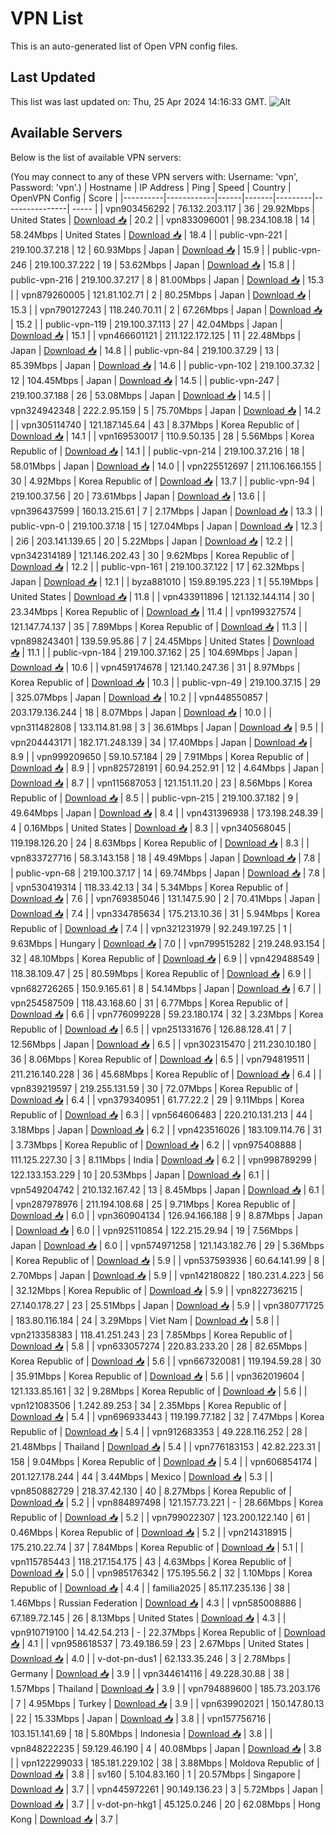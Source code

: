 # VPN List

This is an auto-generated list of Open VPN config files.

## Last Updated

This list was last updated on: Thu, 25 Apr 2024 14:16:33 GMT.
![Alt](https://repobeats.axiom.co/api/embed/186b98318ef1479477931607c1ad7d823f12451f.svg "Repobeats analytics image")

## Available Servers

Below is the list of available VPN servers:

(You may connect to any of these VPN servers with: Username: 'vpn', Password: 'vpn'.)
| Hostname | IP Address | Ping | Speed | Country | OpenVPN Config | Score |
|----------|------------|------|-------|---------|----------------| ----- |
| vpn903456292 | 76.132.203.117 | 36 | 29.92Mbps | United States | [Download 📥](./configs/server_0_US.ovpn) | 20.2 |
| vpn833096001 | 98.234.108.18 | 14 | 58.24Mbps | United States | [Download 📥](./configs/server_1_US.ovpn) | 18.4 |
| public-vpn-221 | 219.100.37.218 | 12 | 60.93Mbps | Japan | [Download 📥](./configs/server_2_JP.ovpn) | 15.9 |
| public-vpn-246 | 219.100.37.222 | 19 | 53.62Mbps | Japan | [Download 📥](./configs/server_3_JP.ovpn) | 15.8 |
| public-vpn-216 | 219.100.37.217 | 8 | 81.00Mbps | Japan | [Download 📥](./configs/server_4_JP.ovpn) | 15.3 |
| vpn879260005 | 121.81.102.71 | 2 | 80.25Mbps | Japan | [Download 📥](./configs/server_5_JP.ovpn) | 15.3 |
| vpn790127243 | 118.240.70.11 | 2 | 67.26Mbps | Japan | [Download 📥](./configs/server_6_JP.ovpn) | 15.2 |
| public-vpn-119 | 219.100.37.113 | 27 | 42.04Mbps | Japan | [Download 📥](./configs/server_7_JP.ovpn) | 15.1 |
| vpn466601121 | 211.122.172.125 | 11 | 22.48Mbps | Japan | [Download 📥](./configs/server_8_JP.ovpn) | 14.8 |
| public-vpn-84 | 219.100.37.29 | 13 | 85.39Mbps | Japan | [Download 📥](./configs/server_9_JP.ovpn) | 14.6 |
| public-vpn-102 | 219.100.37.32 | 12 | 104.45Mbps | Japan | [Download 📥](./configs/server_10_JP.ovpn) | 14.5 |
| public-vpn-247 | 219.100.37.188 | 26 | 53.08Mbps | Japan | [Download 📥](./configs/server_11_JP.ovpn) | 14.5 |
| vpn324942348 | 222.2.95.159 | 5 | 75.70Mbps | Japan | [Download 📥](./configs/server_12_JP.ovpn) | 14.2 |
| vpn305114740 | 121.187.145.64 | 43 | 8.37Mbps | Korea Republic of | [Download 📥](./configs/server_13_KR.ovpn) | 14.1 |
| vpn169530017 | 110.9.50.135 | 28 | 5.56Mbps | Korea Republic of | [Download 📥](./configs/server_14_KR.ovpn) | 14.1 |
| public-vpn-214 | 219.100.37.216 | 18 | 58.01Mbps | Japan | [Download 📥](./configs/server_15_JP.ovpn) | 14.0 |
| vpn225512697 | 211.106.166.155 | 30 | 4.92Mbps | Korea Republic of | [Download 📥](./configs/server_16_KR.ovpn) | 13.7 |
| public-vpn-94 | 219.100.37.56 | 20 | 73.61Mbps | Japan | [Download 📥](./configs/server_17_JP.ovpn) | 13.6 |
| vpn396437599 | 160.13.215.61 | 7 | 2.17Mbps | Japan | [Download 📥](./configs/server_18_JP.ovpn) | 13.3 |
| public-vpn-0 | 219.100.37.18 | 15 | 127.04Mbps | Japan | [Download 📥](./configs/server_19_JP.ovpn) | 12.3 |
| 2i6 | 203.141.139.65 | 20 | 5.22Mbps | Japan | [Download 📥](./configs/server_20_JP.ovpn) | 12.2 |
| vpn342314189 | 121.146.202.43 | 30 | 9.62Mbps | Korea Republic of | [Download 📥](./configs/server_21_KR.ovpn) | 12.2 |
| public-vpn-161 | 219.100.37.122 | 17 | 62.32Mbps | Japan | [Download 📥](./configs/server_22_JP.ovpn) | 12.1 |
| byza881010 | 159.89.195.223 | 1 | 55.19Mbps | United States | [Download 📥](./configs/server_23_US.ovpn) | 11.8 |
| vpn433911896 | 121.132.144.114 | 30 | 23.34Mbps | Korea Republic of | [Download 📥](./configs/server_24_KR.ovpn) | 11.4 |
| vpn199327574 | 121.147.74.137 | 35 | 7.89Mbps | Korea Republic of | [Download 📥](./configs/server_25_KR.ovpn) | 11.3 |
| vpn898243401 | 139.59.95.86 | 7 | 24.45Mbps | United States | [Download 📥](./configs/server_26_US.ovpn) | 11.1 |
| public-vpn-184 | 219.100.37.162 | 25 | 104.69Mbps | Japan | [Download 📥](./configs/server_27_JP.ovpn) | 10.6 |
| vpn459174678 | 121.140.247.36 | 31 | 8.97Mbps | Korea Republic of | [Download 📥](./configs/server_28_KR.ovpn) | 10.3 |
| public-vpn-49 | 219.100.37.15 | 29 | 325.07Mbps | Japan | [Download 📥](./configs/server_29_JP.ovpn) | 10.2 |
| vpn448550857 | 203.179.136.244 | 18 | 8.07Mbps | Japan | [Download 📥](./configs/server_30_JP.ovpn) | 10.0 |
| vpn311482808 | 133.114.81.98 | 3 | 36.61Mbps | Japan | [Download 📥](./configs/server_31_JP.ovpn) | 9.5 |
| vpn204443171 | 182.171.248.139 | 34 | 17.40Mbps | Japan | [Download 📥](./configs/server_32_JP.ovpn) | 8.9 |
| vpn999209650 | 59.10.57.184 | 29 | 7.91Mbps | Korea Republic of | [Download 📥](./configs/server_33_KR.ovpn) | 8.9 |
| vpn825728191 | 60.94.252.91 | 12 | 4.64Mbps | Japan | [Download 📥](./configs/server_34_JP.ovpn) | 8.7 |
| vpn115687053 | 121.151.11.20 | 23 | 8.56Mbps | Korea Republic of | [Download 📥](./configs/server_35_KR.ovpn) | 8.5 |
| public-vpn-215 | 219.100.37.182 | 9 | 49.64Mbps | Japan | [Download 📥](./configs/server_36_JP.ovpn) | 8.4 |
| vpn431396938 | 173.198.248.39 | 4 | 0.16Mbps | United States | [Download 📥](./configs/server_37_US.ovpn) | 8.3 |
| vpn340568045 | 119.198.126.20 | 24 | 8.63Mbps | Korea Republic of | [Download 📥](./configs/server_38_KR.ovpn) | 8.3 |
| vpn833727716 | 58.3.143.158 | 18 | 49.49Mbps | Japan | [Download 📥](./configs/server_39_JP.ovpn) | 7.8 |
| public-vpn-68 | 219.100.37.17 | 14 | 69.74Mbps | Japan | [Download 📥](./configs/server_40_JP.ovpn) | 7.8 |
| vpn530419314 | 118.33.42.13 | 34 | 5.34Mbps | Korea Republic of | [Download 📥](./configs/server_41_KR.ovpn) | 7.6 |
| vpn769385046 | 131.147.5.90 | 2 | 70.41Mbps | Japan | [Download 📥](./configs/server_42_JP.ovpn) | 7.4 |
| vpn334785634 | 175.213.10.36 | 31 | 5.94Mbps | Korea Republic of | [Download 📥](./configs/server_43_KR.ovpn) | 7.4 |
| vpn321231979 | 92.249.197.25 | 1 | 9.63Mbps | Hungary | [Download 📥](./configs/server_44_HU.ovpn) | 7.0 |
| vpn799515282 | 219.248.93.154 | 32 | 48.10Mbps | Korea Republic of | [Download 📥](./configs/server_45_KR.ovpn) | 6.9 |
| vpn429488549 | 118.38.109.47 | 25 | 80.59Mbps | Korea Republic of | [Download 📥](./configs/server_46_KR.ovpn) | 6.9 |
| vpn682726265 | 150.9.165.61 | 8 | 54.14Mbps | Japan | [Download 📥](./configs/server_47_JP.ovpn) | 6.7 |
| vpn254587509 | 118.43.168.60 | 31 | 6.77Mbps | Korea Republic of | [Download 📥](./configs/server_48_KR.ovpn) | 6.6 |
| vpn776099228 | 59.23.180.174 | 32 | 3.23Mbps | Korea Republic of | [Download 📥](./configs/server_49_KR.ovpn) | 6.5 |
| vpn251331676 | 126.88.128.41 | 7 | 12.56Mbps | Japan | [Download 📥](./configs/server_50_JP.ovpn) | 6.5 |
| vpn302315470 | 211.230.10.180 | 36 | 8.06Mbps | Korea Republic of | [Download 📥](./configs/server_51_KR.ovpn) | 6.5 |
| vpn794819511 | 211.216.140.228 | 36 | 45.68Mbps | Korea Republic of | [Download 📥](./configs/server_52_KR.ovpn) | 6.4 |
| vpn839219597 | 219.255.131.59 | 30 | 72.07Mbps | Korea Republic of | [Download 📥](./configs/server_53_KR.ovpn) | 6.4 |
| vpn379340951 | 61.77.22.2 | 29 | 9.11Mbps | Korea Republic of | [Download 📥](./configs/server_54_KR.ovpn) | 6.3 |
| vpn564606483 | 220.210.131.213 | 44 | 3.18Mbps | Japan | [Download 📥](./configs/server_55_JP.ovpn) | 6.2 |
| vpn423516026 | 183.109.114.76 | 31 | 3.73Mbps | Korea Republic of | [Download 📥](./configs/server_56_KR.ovpn) | 6.2 |
| vpn975408888 | 111.125.227.30 | 3 | 8.11Mbps | India | [Download 📥](./configs/server_57_IN.ovpn) | 6.2 |
| vpn998789299 | 122.133.153.229 | 10 | 20.53Mbps | Japan | [Download 📥](./configs/server_58_JP.ovpn) | 6.1 |
| vpn549204742 | 210.132.167.42 | 13 | 8.45Mbps | Japan | [Download 📥](./configs/server_59_JP.ovpn) | 6.1 |
| vpn287978976 | 211.194.108.68 | 25 | 9.71Mbps | Korea Republic of | [Download 📥](./configs/server_60_KR.ovpn) | 6.0 |
| vpn360904134 | 126.94.166.188 | 9 | 8.87Mbps | Japan | [Download 📥](./configs/server_61_JP.ovpn) | 6.0 |
| vpn925110854 | 122.215.29.94 | 19 | 7.56Mbps | Japan | [Download 📥](./configs/server_62_JP.ovpn) | 6.0 |
| vpn574971258 | 121.143.182.76 | 29 | 5.36Mbps | Korea Republic of | [Download 📥](./configs/server_63_KR.ovpn) | 5.9 |
| vpn537593936 | 60.64.141.99 | 8 | 2.70Mbps | Japan | [Download 📥](./configs/server_64_JP.ovpn) | 5.9 |
| vpn142180822 | 180.231.4.223 | 56 | 32.12Mbps | Korea Republic of | [Download 📥](./configs/server_65_KR.ovpn) | 5.9 |
| vpn822736215 | 27.140.178.27 | 23 | 25.51Mbps | Japan | [Download 📥](./configs/server_66_JP.ovpn) | 5.9 |
| vpn380771725 | 183.80.116.184 | 24 | 3.29Mbps | Viet Nam | [Download 📥](./configs/server_67_VN.ovpn) | 5.8 |
| vpn213358383 | 118.41.251.243 | 23 | 7.85Mbps | Korea Republic of | [Download 📥](./configs/server_68_KR.ovpn) | 5.8 |
| vpn633057274 | 220.83.233.20 | 28 | 82.65Mbps | Korea Republic of | [Download 📥](./configs/server_69_KR.ovpn) | 5.6 |
| vpn667320081 | 119.194.59.28 | 30 | 35.91Mbps | Korea Republic of | [Download 📥](./configs/server_70_KR.ovpn) | 5.6 |
| vpn362019604 | 121.133.85.161 | 32 | 9.28Mbps | Korea Republic of | [Download 📥](./configs/server_71_KR.ovpn) | 5.6 |
| vpn121083506 | 1.242.89.253 | 34 | 2.35Mbps | Korea Republic of | [Download 📥](./configs/server_72_KR.ovpn) | 5.4 |
| vpn696933443 | 119.199.77.182 | 32 | 7.47Mbps | Korea Republic of | [Download 📥](./configs/server_73_KR.ovpn) | 5.4 |
| vpn912683353 | 49.228.116.252 | 28 | 21.48Mbps | Thailand | [Download 📥](./configs/server_74_TH.ovpn) | 5.4 |
| vpn776183153 | 42.82.223.31 | 158 | 9.04Mbps | Korea Republic of | [Download 📥](./configs/server_75_KR.ovpn) | 5.4 |
| vpn606854174 | 201.127.178.244 | 44 | 3.44Mbps | Mexico | [Download 📥](./configs/server_76_MX.ovpn) | 5.3 |
| vpn850882729 | 218.37.42.130 | 40 | 8.27Mbps | Korea Republic of | [Download 📥](./configs/server_77_KR.ovpn) | 5.2 |
| vpn884897498 | 121.157.73.221 | - | 28.66Mbps | Korea Republic of | [Download 📥](./configs/server_78_KR.ovpn) | 5.2 |
| vpn799022307 | 123.200.122.140 | 61 | 0.46Mbps | Korea Republic of | [Download 📥](./configs/server_79_KR.ovpn) | 5.2 |
| vpn214318915 | 175.210.22.74 | 37 | 7.84Mbps | Korea Republic of | [Download 📥](./configs/server_80_KR.ovpn) | 5.1 |
| vpn115785443 | 118.217.154.175 | 43 | 4.63Mbps | Korea Republic of | [Download 📥](./configs/server_81_KR.ovpn) | 5.0 |
| vpn985176342 | 175.195.56.2 | 32 | 1.10Mbps | Korea Republic of | [Download 📥](./configs/server_82_KR.ovpn) | 4.4 |
| familia2025 | 85.117.235.136 | 38 | 1.46Mbps | Russian Federation | [Download 📥](./configs/server_83_RU.ovpn) | 4.3 |
| vpn585008886 | 67.189.72.145 | 26 | 8.13Mbps | United States | [Download 📥](./configs/server_84_US.ovpn) | 4.3 |
| vpn910719100 | 14.42.54.213 | - | 22.37Mbps | Korea Republic of | [Download 📥](./configs/server_85_KR.ovpn) | 4.1 |
| vpn958618537 | 73.49.186.59 | 23 | 2.67Mbps | United States | [Download 📥](./configs/server_86_US.ovpn) | 4.0 |
| v-dot-pn-dus1 | 62.133.35.246 | 3 | 2.78Mbps | Germany | [Download 📥](./configs/server_87_DE.ovpn) | 3.9 |
| vpn344614116 | 49.228.30.88 | 38 | 1.57Mbps | Thailand | [Download 📥](./configs/server_88_TH.ovpn) | 3.9 |
| vpn794889600 | 185.73.203.176 | 7 | 4.95Mbps | Turkey | [Download 📥](./configs/server_89_TR.ovpn) | 3.9 |
| vpn639902021 | 150.147.80.13 | 22 | 15.33Mbps | Japan | [Download 📥](./configs/server_90_JP.ovpn) | 3.8 |
| vpn157756716 | 103.151.141.69 | 18 | 5.80Mbps | Indonesia | [Download 📥](./configs/server_91_ID.ovpn) | 3.8 |
| vpn848222235 | 59.129.46.190 | 4 | 40.08Mbps | Japan | [Download 📥](./configs/server_92_JP.ovpn) | 3.8 |
| vpn122299033 | 185.181.229.102 | 38 | 3.88Mbps | Moldova Republic of | [Download 📥](./configs/server_93_MD.ovpn) | 3.8 |
| sv160 | 5.104.83.160 | 1 | 20.57Mbps | Singapore | [Download 📥](./configs/server_94_SG.ovpn) | 3.7 |
| vpn445972261 | 90.149.136.23 | 3 | 5.72Mbps | Japan | [Download 📥](./configs/server_95_JP.ovpn) | 3.7 |
| v-dot-pn-hkg1 | 45.125.0.246 | 20 | 62.08Mbps | Hong Kong | [Download 📥](./configs/server_96_HK.ovpn) | 3.7 |
